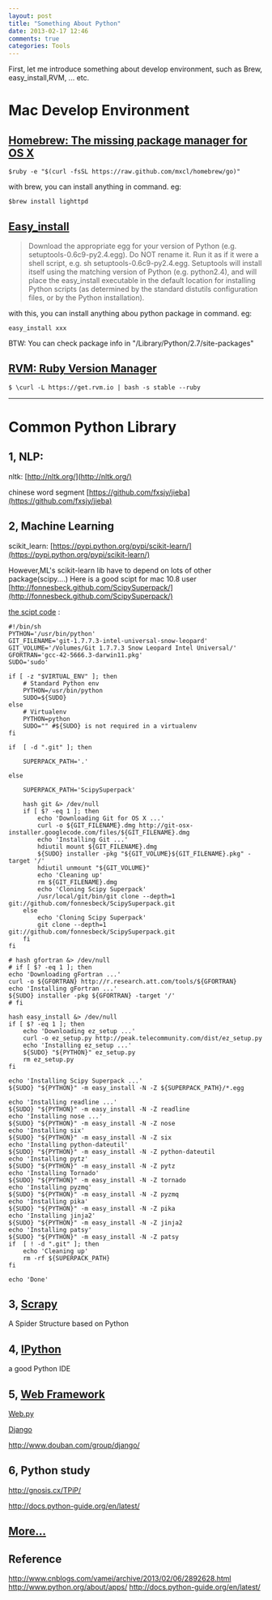 ```yaml
---
layout: post
title: "Something About Python"
date: 2013-02-17 12:46
comments: true
categories: Tools
---
```


First, let me introduce something about develop environment, such as Brew, easy_install,RVM, ... etc. 



Mac Develop Environment
======


[Homebrew: The missing package manager for OS X](http://mxcl.github.com/homebrew/)
------------

```
$ruby -e "$(curl -fsSL https://raw.github.com/mxcl/homebrew/go)"
```

with brew, you can install anything in command. eg:

```
$brew install lighttpd
```


[Easy_install](http://pypi.python.org/pypi/setuptools/)
----------
> Download the appropriate egg for your version of Python (e.g. setuptools-0.6c9-py2.4.egg). Do NOT rename it.
> Run it as if it were a shell script, e.g. sh setuptools-0.6c9-py2.4.egg. 
> Setuptools will install itself using the matching version of Python (e.g. python2.4), and will place the easy_install executable in the default location for installing Python scripts (as determined by the standard distutils configuration files, or by the Python installation).
> 

with this, you can install anything abou python package in command. eg:

```
easy_install xxx
```

BTW: 
You can check package info in "/Library/Python/2.7/site-packages"

[RVM: Ruby Version Manager](https://rvm.io/)
---------
```
$ \curl -L https://get.rvm.io | bash -s stable --ruby
```




------------------------------








Common Python Library
=====




1, NLP:
------
nltk:  [http://nltk.org/](http://nltk.org/)

chinese word segment [https://github.com/fxsjy/jieba](https://github.com/fxsjy/jieba)


2, Machine Learning
----------
scikit_learn: [https://pypi.python.org/pypi/scikit-learn/](https://pypi.python.org/pypi/scikit-learn/)

However,ML's scikit-learn lib have to depend on lots of other package(scipy....)
Here is a good scipt for mac 10.8 user
[http://fonnesbeck.github.com/ScipySuperpack/](http://fonnesbeck.github.com/ScipySuperpack/)

[the scipt code](https://raw.github.com/fonnesbeck/ScipySuperpack/master/install_superpack.sh) :

```
#!/bin/sh
PYTHON='/usr/bin/python'
GIT_FILENAME='git-1.7.7.3-intel-universal-snow-leopard'
GIT_VOLUME='/Volumes/Git 1.7.7.3 Snow Leopard Intel Universal/'
GFORTRAN='gcc-42-5666.3-darwin11.pkg'
SUDO='sudo'

if [ -z "$VIRTUAL_ENV" ]; then
    # Standard Python env
    PYTHON=/usr/bin/python
    SUDO=${SUDO}
else
    # Virtualenv
    PYTHON=python
    SUDO="" #${SUDO} is not required in a virtualenv
fi

if  [ -d ".git" ]; then
    
    SUPERPACK_PATH='.'
    
else
    
    SUPERPACK_PATH='ScipySuperpack'
    
    hash git &> /dev/null
    if [ $? -eq 1 ]; then
        echo 'Downloading Git for OS X ...'
        curl -o ${GIT_FILENAME}.dmg http://git-osx-installer.googlecode.com/files/${GIT_FILENAME}.dmg
        echo 'Installing Git ...'
        hdiutil mount ${GIT_FILENAME}.dmg
        ${SUDO} installer -pkg "${GIT_VOLUME}${GIT_FILENAME}.pkg" -target '/'
        hdiutil unmount "${GIT_VOLUME}"
        echo 'Cleaning up'
        rm ${GIT_FILENAME}.dmg
        echo 'Cloning Scipy Superpack'
        /usr/local/git/bin/git clone --depth=1 git://github.com/fonnesbeck/ScipySuperpack.git
    else
        echo 'Cloning Scipy Superpack'
        git clone --depth=1 git://github.com/fonnesbeck/ScipySuperpack.git
    fi
fi

# hash gfortran &> /dev/null
# if [ $? -eq 1 ]; then
echo 'Downloading gFortran ...'
curl -o ${GFORTRAN} http://r.research.att.com/tools/${GFORTRAN}
echo 'Installing gFortran ...'
${SUDO} installer -pkg ${GFORTRAN} -target '/'
# fi

hash easy_install &> /dev/null
if [ $? -eq 1 ]; then
    echo 'Downloading ez_setup ...'
    curl -o ez_setup.py http://peak.telecommunity.com/dist/ez_setup.py
    echo 'Installing ez_setup ...'
    ${SUDO} "${PYTHON}" ez_setup.py
    rm ez_setup.py
fi

echo 'Installing Scipy Superpack ...'
${SUDO} "${PYTHON}" -m easy_install -N -Z ${SUPERPACK_PATH}/*.egg

echo 'Installing readline ...'
${SUDO} "${PYTHON}" -m easy_install -N -Z readline
echo 'Installing nose ...'
${SUDO} "${PYTHON}" -m easy_install -N -Z nose
echo 'Installing six'
${SUDO} "${PYTHON}" -m easy_install -N -Z six
echo 'Installing python-dateutil'
${SUDO} "${PYTHON}" -m easy_install -N -Z python-dateutil
echo 'Installing pytz'
${SUDO} "${PYTHON}" -m easy_install -N -Z pytz
echo 'Installing Tornado'
${SUDO} "${PYTHON}" -m easy_install -N -Z tornado
echo 'Installing pyzmq'
${SUDO} "${PYTHON}" -m easy_install -N -Z pyzmq
echo 'Installing pika'
${SUDO} "${PYTHON}" -m easy_install -N -Z pika
echo 'Installing jinja2'
${SUDO} "${PYTHON}" -m easy_install -N -Z jinja2
echo 'Installing patsy'
${SUDO} "${PYTHON}" -m easy_install -N -Z patsy
if  [ ! -d ".git" ]; then
    echo 'Cleaning up'  
    rm -rf ${SUPERPACK_PATH}
fi

echo 'Done'

```


3, [Scrapy](http://scrapy.org/download/)
-------

A Spider Structure based on Python

4, [IPython](http://ipython.org/install.html)
------
a good Python IDE

5, [Web Framework](http://wiki.python.org/moin/WebFrameworks)
-------

[Web.py](http://www.douban.com/group/web.py/)

[Django](http://www.douban.com/group/django/)

http://www.douban.com/group/django/


6, Python study
--------

http://gnosis.cx/TPiP/

http://docs.python-guide.org/en/latest/

[More...](http://www.python.org/about/apps/)
------

Reference
--------

http://www.cnblogs.com/vamei/archive/2013/02/06/2892628.html
http://www.python.org/about/apps/
http://docs.python-guide.org/en/latest/

